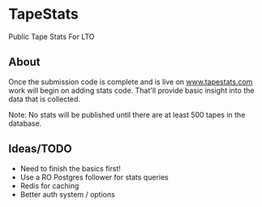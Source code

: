 # TapeStats
Public Tape Stats For LTO

## About
Once the submission code is complete and is live on www.tapestats.com work will begin on
adding stats code. That'll provide basic insight into the data that is collected. 

Note: No stats will be published until there are at least 500 tapes in the database.   

## Ideas/TODO
* Need to finish the basics first!
* Use a RO Postgres follower for stats queries
* Redis for caching
* Better auth system / options
